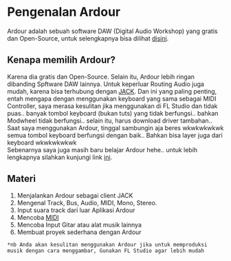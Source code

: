 # Pengenalan Ardour

Ardour adalah sebuah software DAW (Digital Audio Workshop) yang gratis dan Open-Source, untuk selengkapnya bisa dilihat [disini](https://ardour.org/).

## Kenapa memilih Ardour?

Karena dia gratis dan Open-Source. Selain itu, Ardour lebih ringan dibanding Spftware DAW lainnya. Untuk keperluar Routing Audio juga mudah, karena bisa terhubung dengan [JACK](JACK1.md). Dan ini yang paling penting, entah mengapa dengan menggunakan keyboard yang sama sebagai MIDI Controller, saya merasa kesulitan jika menggunakan di FL Studio dan tidak puas.. banyak tombol keyboard (bukan tuts) yang tidak berfungsi.. bahkan Modwheel tidak berfungsi.. selain itu, harus download driver tambahan.. Saat saya menggunakan Ardour, tinggal sambungin aja beres wkwkwkwkwk semua tombol keyboard berfungsi dengan baik.. Bahkan bisa layer juga dari keyboard wkwkwkwkwk  
Sebenarnya saya juga masih baru belajar Ardour hehe.. untuk lebih lengkapnya silahkan kunjungi link [ini](http://brunoruviaro.github.io/ardour4-tutorial/).

## Materi

1. Menjalankan Ardour sebagai client JACK
2. Mengenal Track, Bus, Audio, MIDI, Mono, Stereo.
3. Input suara track dari luar Aplikasi Ardour
4. Mencoba [MIDI](MIDI1.md)
5. Mencoba Input Gitar atau alat musik lainnya
6. Membuat proyek sederhana dengan Ardour

`*nb Anda akan kesulitan menggunakan Ardour jika untuk memproduksi musik dengan cara menggambar, Gunakan FL Studio agar lebih mudah`
